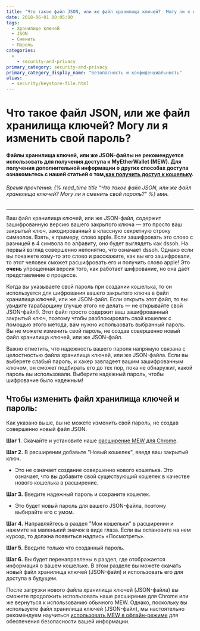 ```yaml
---
title: "Что такое файл JSON, или же файл хранилища ключей?  Могу ли я изменить свой пароль?"
date: 2018-06-01 00:05:00
tags:
  - Хранилище ключей
  - JSON
  - Сменить
  - Пароль
categories:
  - 
    - security-and-privacy
primary_category: security-and-privacy
primary_category_display_name: "Безопасность и конфиденциальность"
alias:
  - security/keystore-file.html
---
```


# __Что такое файл JSON, или же файл хранилища ключей?  Могу ли я изменить свой пароль?__
#### __Файлы хранилища ключей, или же JSON-файлы не рекомендуется использовать для получения доступа к MyEtherWallet (MEW).  Для получения дополнительной информации о других способах доступа ознакомьтесь с нашей статьей о том,[как получить доступ к кошельку](/@@@@@@/getting-started/how-to-access-your-wallet/).__
###### Время прочтения: {% read_time title "Что такое файл JSON, или же файл хранилища ключей? Могу ли я сменить свой пароль?" %} мин.
***

Ваш файл хранилища ключей, или же JSON-файл, содержит зашифрованную версию вашего закрытого ключа — это просто ваш закрытый ключ, закодированный в классную секретную строку символов. Взять, к примеру, слово apple. Если зашифровать это слово с разницей в 4 символа по алфавиту, оно будет выглядеть как dssoh. На первый взгляд совершенно непонятно, что означает dssoh. Однако если вы покажете кому-то это слово и расскажите, как вы его зашифровали, то этот человек сможет расшифровать его и получить слово apple! Это **очень** упрощенная версия того, как работает шифрование, но она дает представление о процессе.

Когда вы указываете свой пароль при создании кошелька, то он используется для шифрования вашего закрытого ключа в файл хранилища ключей, или же JSON-файл. Если открыть этот файл, то вы увидите тарабарщину (лучше этого не делать — не открывайте свой JSON-файл!). Этот файл просто содержит ваш зашифрованный закрытый ключ, поэтому чтобы разблокировать свой кошелек с помощью этого метода, вам нужно использовать выбранный пароль. Вы не можете изменить свой пароль, не создав совершенно новый файл хранилища ключей, или же JSON-файл.

Важно отметить, что надежность вашего пароля напрямую связана с целостностью файла хранилища ключей, или же JSON-файла. Если вы выберете слабый пароль, и хакер завладеет вашим зашифрованным ключом, он сможет подбирать его до тех пор, пока не обнаружит, какой пароль вы использовали. Выберите надежный пароль, чтобы шифрование было надежным!



## __Чтобы изменить файл хранилища ключей и пароль:__

Как указано выше, вы не можете изменить свой пароль, не создав совершенно новый файл JSON.

**Шаг 1.** Скачайте и установите наше [расширение MEW для Chrome](https://chrome.google.com/webstore/detail/myetherwallet/nlbmnnijcnlegkjjpcfjclmcfggfefdm?hl=en).

**Шаг 2.** В расширении добавьте "Новый кошелек", введя ваш закрытый ключ.
* Это не означает создание совершенно нового кошелька. Это означает, что вы добавите свой существующий кошелек в качестве нового кошелька в расширение.

**Шаг 3.** Введите надежный пароль и сохраните кошелек.
* Это будет новый пароль для вашего JSON-файла, поэтому выбирайте его с умом.

**Шаг 4.** Направляйтесь в раздел "Мои кошельки" в расширении и нажмите на маленький значок в виде глаза. Если вы остановите на нем курсор, то должна появиться надпись «Посмотреть».

**Шаг 5.** Введите только что созданный пароль.

**Шаг 6.** Вы будет перенаправлены в раздел, где отображается информация о вашем кошельке. В этом разделе вы можете скачать новый файл хранилища ключей (JSON-файл) и использовать его для доступа в будущем.

После загрузки нового файла хранилища ключей (JSON-файла) вы сможете продолжить использовать наше расширение для Chrome или же вернуться к использованию обычного MEW. Однако, поскольку вы используете файл хранилища ключей (JSON-файл), мы настоятельно рекомендуем научиться [использовать MEW в офлайн-режиме](/@@@@@@/offline/offline-mew-looks-weird/) для обеспечения безопасности вашей информации.